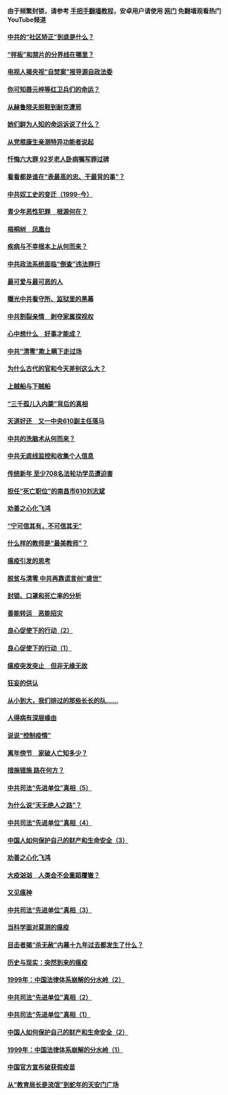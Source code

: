 #### 由于频繁封锁，请参考 [手把手翻墙教程](https://github.com/gfw-breaker/guides/wiki/)，安卓用户请使用 [网门](https://github.com/gfw-breaker/nogfw/blob/master/dl.md?t=04072001) 免翻墙观看热门YouTube频道 

#### [中共的“社区矫正”到底是什么？](../pages/19/422870.md?t=04072001) 

#### [“样板”和禁片的分界线在哪里？](../pages/19/422704.md?t=04072001) 

#### [电视人揭央视“自焚案”报导源自政法委](../pages/19/422770.md?t=04072001) 

#### [你可知聂元梓等红卫兵们的命运？](../pages/19/422848.md?t=04072001) 

#### [从赫鲁晓夫脱鞋到耐克遭邪](../pages/19/422826.md?t=04072001) 

#### [她们鲜为人知的命运诉说了什么？](../pages/19/422754.md?t=04072001) 

#### [从党棍康生亲测特异功能者说起](../pages/19/422657.md?t=04072001) 

#### [忏悔六大罪 92岁老人卧病嘱写罪过碑](../pages/19/422750.md?t=04072001) 

#### [看看都是谁在“表最高的忠、干最背的事”？](../pages/19/422703.md?t=04072001) 

#### [中共奴工史的变迁（1999-今）](../pages/19/422656.md?t=04072001) 

#### [青少年恶性犯罪　根源何在？](../pages/19/422449.md?t=04072001) 

#### [梧桐树　凤凰台](../pages/19/422442.md?t=04072001) 

#### [疾病与不幸根本上从何而来？](../pages/19/422438.md?t=04072001) 

#### [中共政法系统面临“倒查”违法罪行](../pages/19/422497.md?t=04072001) 

#### [最可爱与最可恶的人](../pages/19/422448.md?t=04072001) 

#### [曝光中共看守所、监狱里的黑幕](../pages/19/422390.md?t=04072001) 

#### [中共割裂亲情　剥夺家属探视权](../pages/19/422364.md?t=04072001) 

#### [心中想什么　好事才能成？](../pages/19/422318.md?t=04072001) 

#### [中共“清零”欺上瞒下走过场](../pages/19/422306.md?t=04072001) 

#### [为什么古代的官和今天差别这么大？](../pages/19/422228.md?t=04072001) 

#### [上贼船与下贼船](../pages/19/422276.md?t=04072001) 

#### [“三千孤儿入内蒙”背后的真相](../pages/19/422229.md?t=04072001) 

#### [天道好还　又一中央610副主任落马](../pages/19/422155.md?t=04072001) 

#### [中共的洗脑术从何而来？](../pages/19/422154.md?t=04072001) 

#### [中共无底线监控和收集个人信息](../pages/19/422039.md?t=04072001) 

#### [传统新年 至少708名法轮功学员遭迫害](../pages/19/421946.md?t=04072001) 

#### [担任“死亡职位”的南昌市610刘志斌](../pages/19/421957.md?t=04072001) 

#### [劝善之心化飞鸿](../pages/19/421164.md?t=04072001) 

#### [“宁可信其有，不可信其无”](../pages/19/421691.md?t=04072001) 

#### [什么样的教师是“最美教师”？](../pages/19/421755.md?t=04072001) 

#### [瘟疫引发的思考](../pages/19/421594.md?t=04072001) 

#### [脱贫与清零 中共再靠谎言创“盛世”](../pages/19/421590.md?t=04072001) 

#### [封锁、口罩和死亡率的分析](../pages/19/421495.md?t=04072001) 

#### [善能转运　恶能招灾](../pages/19/421334.md?t=04072001) 

#### [良心促使下的行动（2）](../pages/19/421361.md?t=04072001) 

#### [良心促使下的行动（1）](../pages/19/421302.md?t=04072001) 

#### [瘟疫突发突止　但非无缘无故](../pages/19/421281.md?t=04072001) 

#### [狂妄的供认](../pages/19/421199.md?t=04072001) 

#### [从小到大，我们排过的那些长长的队……](../pages/19/421243.md?t=04072001) 

#### [人得病有深层缘由](../pages/19/420864.md?t=04072001) 

#### [说说“控制疫情”](../pages/19/420831.md?t=04072001) 

#### [离年傍节　家破人亡知多少？](../pages/19/420563.md?t=04072001) 

#### [措施错施  路在何方？](../pages/19/420076.md?t=04072001) 

#### [中共司法“先进单位”真相（5）](../pages/19/419453.md?t=04072001) 

#### [为什么说“天无绝人之路”？](../pages/19/419618.md?t=04072001) 

#### [中共司法“先进单位”真相（4）](../pages/19/419452.md?t=04072001) 

#### [中国人如何保护自己的财产和生命安全（3）](../pages/19/419405.md?t=04072001) 

#### [劝善之心化飞鸿](../pages/19/418758.md?t=04072001) 

#### [大疫汹汹　人类会不会重蹈覆辙？](../pages/19/419691.md?t=04072001) 

#### [又见瘟神](../pages/19/419225.md?t=04072001) 

#### [中共司法“先进单位”真相（3）](../pages/19/419451.md?t=04072001) 

#### [当科学面对莫测的瘟疫](../pages/19/419625.md?t=04072001) 

#### [目击者揭“杀无赦”内幕十九年过去都发生了什么？](../pages/19/419617.md?t=04072001) 

#### [历史与现实：突然到来的瘟疫](../pages/19/419619.md?t=04072001) 

#### [1999年：中国法律体系崩解的分水岭（2）](../pages/19/419455.md?t=04072001) 

#### [中共司法“先进单位”真相（2）](../pages/19/419450.md?t=04072001) 

#### [中共司法“先进单位”真相（1）](../pages/19/419449.md?t=04072001) 

#### [中国人如何保护自己的财产和生命安全（2）](../pages/19/419404.md?t=04072001) 

#### [1999年：中国法律体系崩解的分水岭（1）](../pages/19/419454.md?t=04072001) 

#### [中国官方宣布破获假疫苗](../pages/19/419504.md?t=04072001) 

#### [从“教育局长是流氓”到蛇年的天安门广场](../pages/19/419470.md?t=04072001) 


